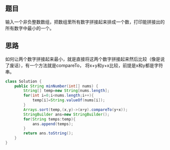 ## 题目
输入一个非负整数数组，把数组里所有数字拼接起来排成一个数，打印能拼接出的所有数字中最小的一个。
## 思路
如何让两个数字拼接起来最小，就是直接将这两个数字拼接起来然后比较（像是说了废话），有一个方法就是compareTo，
将x+y和y+x比较，前提是x和y都是字符串。
```java
class Solution {
    public String minNumber(int[] nums) {
        String[] temp=new String[nums.length];
        for(int i=0;i<nums.length;i++){
            temp[i]=String.valueOf(nums[i]);
        }
        Arrays.sort(temp,(x,y)->(x+y).compareTo(y+x));
        StringBuilder ans=new StringBuilder();
        for(String temps:temp){
            ans.append(temps);
        }
        return ans.toString();
    }
}
```

